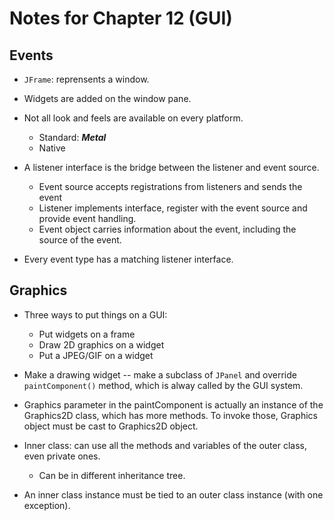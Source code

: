 # Notes for Chapter 12 (GUI)

## Events

* `JFrame`: reprensents a window.

* Widgets are added on the window pane.

* Not all look and feels are available on every platform.
    * Standard: ***Metal***
    * Native

* A listener interface is the bridge between the listener and event source.
    * Event source accepts registrations from listeners and sends the event
    * Listener implements interface, register with the event source and provide event handling.
    * Event object carries information about the event, including the source of the event.

* Every event type has a matching listener interface.

## Graphics

* Three ways to put things on a GUI:
    * Put widgets on a frame
    * Draw 2D graphics on a widget
    * Put a JPEG/GIF on a widget

* Make a drawing widget -- make a subclass of `JPanel` and override `paintComponent()` method, which is alway called by the GUI system.

* Graphics parameter in the paintComponent is actually an instance of the Graphics2D class, which has more methods. To invoke those, Graphics object must be cast to Graphics2D object.

* Inner class: can use all the methods and variables of the outer class, even private ones.
    * Can be in different inheritance tree.

* An inner class instance must be tied to an outer class instance (with one exception).
